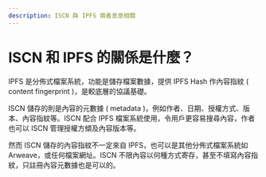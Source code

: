 ```yaml
---
description: ISCN 與 IPFS 兩者息息相關
---
```


# ISCN 和 IPFS 的關係是什麼？

IPFS 是分佈式檔案系統，功能是儲存檔案數據，提供 IPFS Hash 作內容指紋 ( content fingerprint )，是較底層的協議基礎。

ISCN 儲存的則是內容的元數據 ( metadata )，例如作者、日期、授權方式、版本、內容指紋等。ISCN 配合 IPFS 檔案系統使用，令用戶更容易搜尋內容，作者也可以 ISCN 管理授權方傾及內容版本等。

然而 ISCN 儲存的內容指紋不一定來自  IPFS，也可以是其他分佈式檔案系統如 Arweave，或任何檔案網址。ISCN 不限內容以何種方式寄存，甚至不填寫內容指紋，只註冊內容元數據也是可以的。

